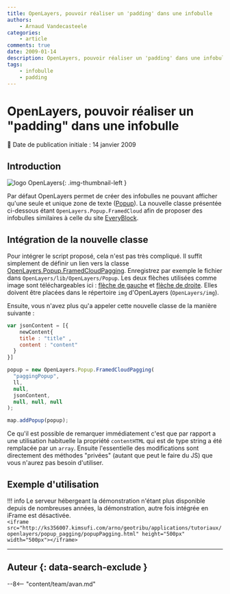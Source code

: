 ```yaml
---
title: OpenLayers, pouvoir réaliser un 'padding' dans une infobulle
authors:
    - Arnaud Vandecasteele
categories:
    - article
comments: true
date: 2009-01-14
description: OpenLayers, pouvoir réaliser un 'padding' dans une infobulle
tags:
    - infobulle
    - padding
---
```


# OpenLayers, pouvoir réaliser un "padding" dans une infobulle

:calendar: Date de publication initiale : 14 janvier 2009

## Introduction

![logo OpenLayers](https://cdn.geotribu.fr/img/logos-icones/logiciels_librairies/openlayers.png "logo OpenLayers"){: .img-thumbnail-left }

Par défaut OpenLayers permet de créer des infobulles ne pouvant afficher qu'une seule et unique zone de texte ([Popup](http://openlayers.org/dev/examples/)). La nouvelle classe présentée ci-dessous étant `OpenLayers.Popup.FramedCloud` afin de proposer des infobulles similaires à celle du site [EveryBlock](http://miami.everyblock.com/).

## Intégration de la nouvelle classe

Pour intégrer le script proposé, cela n'est pas très compliqué. Il suffit simplement de définir un lien vers la classe [OpenLayers.Popup.FramedCloudPagging](http://ks356007.kimsufi.com/arno/lib/js/OpenLayers/lib/OpenLayers/Popup/FramedCloudPagging.js). Enregistrez par exemple le fichier dans `OpenLayers/lib/OpenLayers/Popup`. Les deux flèches utilisées comme image sont téléchargeables ici : [flèche de gauche](http://ks356007.kimsufi.com/arno/lib/js/OpenLayers/img/pagging_left.png) et [flèche de droite](http://ks356007.kimsufi.com/arno/lib/js/OpenLayers/img/pagging_right.png). Elles doivent être placées dans le répertoire `img` d'OpenLayers (`OpenLayers/img`).

Ensuite, vous n'avez plus qu'a appeler cette nouvelle classe de la manière suivante :

```javascript
var jsonContent = [{  
    newContent{  
    title : "title" ,  
    content : "content"  
  }  
}]  

popup = new OpenLayers.Popup.FramedCloudPagging(  
  "paggingPopup",  
  ll,  
  null,  
  jsonContent,  
  null, null, null  
);  

map.addPopup(popup);
```  

Ce qu'il est possible de remarquer immédiatement c'est que par rapport a une utilisation habituelle la propriété `contentHTML` qui est de type string a été remplacée par un `array`. Ensuite l'essentielle des modifications sont directement des méthodes "privées" (autant que peut le faire du JS) que vous n'aurez pas besoin d'utiliser.

## Exemple d'utilisation

!!! info
    Le serveur hébergeant la démonstration n'étant plus disponible depuis de nombreuses années, la démonstration, autre fois intégrée en iFrame est désactivée.  
    `<iframe src="http://ks356007.kimsufi.com/arno/geotribu/applications/tutoriaux/openlayers/popup_pagging/popupPagging.html" height="500px" width="500px"></iframe>`

----

## Auteur {: data-search-exclude }

--8<-- "content/team/avan.md"

